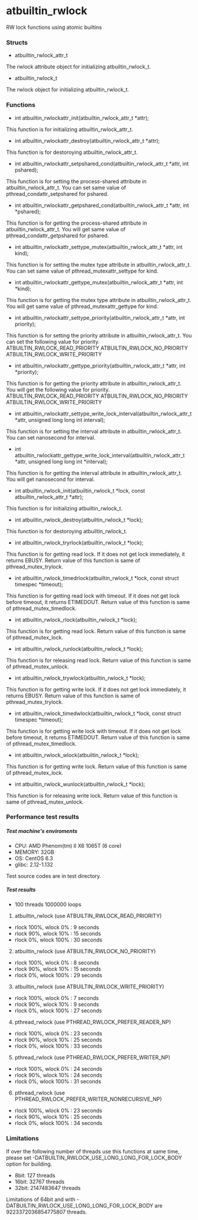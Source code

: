 atbuiltin_rwlock
================

RW lock functions using atomic builtins

### Structs ###

* atbuiltin_rwlock_attr_t

The rwlock attribute object for initializing atbuiltin_rwlock_t.

* atbuiltin_rwlock_t

The rwlock object for initializing atbuiltin_rwlock_t.

### Functions ###

* int atbuiltin_rwlockattr_init(atbuiltin_rwlock_attr_t *attr);

This function is for initializing atbuiltin_rwlock_attr_t.

* int atbuiltin_rwlockattr_destroy(atbuiltin_rwlock_attr_t *attr);

This function is for destoroying atbuiltin_rwlock_attr_t.

* int atbuiltin_rwlockattr_setpshared_cond(atbuiltin_rwlock_attr_t *attr, int pshared);

This function is for setting the process-shared attribute in atbuiltin_rwlock_attr_t. You can set same value of pthread_condattr_setpshared for pshared.

* int atbuiltin_rwlockattr_getpshared_cond(atbuiltin_rwlock_attr_t *attr, int *pshared);

This function is for getting the process-shared attribute in atbuiltin_rwlock_attr_t. You will get same value of pthread_condattr_getpshared for pshared.

* int atbuiltin_rwlockattr_settype_mutex(atbuiltin_rwlock_attr_t *attr, int kind);

This function is for setting the mutex type attribute in atbuiltin_rwlock_attr_t. You can set same value of pthread_mutexattr_settype for kind.

* int atbuiltin_rwlockattr_gettype_mutex(atbuiltin_rwlock_attr_t *attr, int *kind);

This function is for getting the mutex type attribute in atbuiltin_rwlock_attr_t. You will get same value of pthread_mutexattr_gettype for kind.

* int atbuiltin_rwlockattr_settype_priority(atbuiltin_rwlock_attr_t *attr, int priority);

This function is for setting the priority attribute in atbuiltin_rwlock_attr_t. You can set the following value for priority.
ATBUILTIN_RWLOCK_READ_PRIORITY
ATBUILTIN_RWLOCK_NO_PRIORITY
ATBUILTIN_RWLOCK_WRITE_PRIORITY

* int atbuiltin_rwlockattr_gettype_priority(atbuiltin_rwlock_attr_t *attr, int *priority);

This function is for getting the priority attribute in atbuiltin_rwlock_attr_t. You will get the following value for priority.
ATBUILTIN_RWLOCK_READ_PRIORITY
ATBUILTIN_RWLOCK_NO_PRIORITY
ATBUILTIN_RWLOCK_WRITE_PRIORITY

* int atbuiltin_rwlockattr_settype_write_lock_interval(atbuiltin_rwlock_attr_t *attr, unsigned long long int interval);

This function is for setting the interval attribute in atbuiltin_rwlock_attr_t. You can set nanosecond for interval.

* int atbuiltin_rwlockattr_gettype_write_lock_interval(atbuiltin_rwlock_attr_t *attr, unsigned long long int *interval);

This function is for getting the interval attribute in atbuiltin_rwlock_attr_t. You will get nanosecond for interval.

* int atbuiltin_rwlock_init(atbuiltin_rwlock_t *lock, const atbuiltin_rwlock_attr_t *attr);

This function is for initializing atbuiltin_rwlock_t.

* int atbuiltin_rwlock_destroy(atbuiltin_rwlock_t *lock);

This function is for destoroying atbuiltin_rwlock_t.

* int atbuiltin_rwlock_tryrlock(atbuiltin_rwlock_t *lock);

This function is for getting read lock. If it does not get lock immediately, it returns EBUSY. Return value of this function is same of pthread_mutex_trylock.

* int atbuiltin_rwlock_timedrlock(atbuiltin_rwlock_t *lock, const struct timespec *timeout);

This function is for getting read lock with timeout. If it does not get lock before timeout, it returns ETIMEDOUT. Return value of this function is same of pthread_mutex_timedlock.

* int atbuiltin_rwlock_rlock(atbuiltin_rwlock_t *lock);

This function is for getting read lock. Return value of this function is same of pthread_mutex_lock.

* int atbuiltin_rwlock_runlock(atbuiltin_rwlock_t *lock);

This function is for releasing read lock. Return value of this function is same of pthread_mutex_unlock.

* int atbuiltin_rwlock_trywlock(atbuiltin_rwlock_t *lock);

This function is for getting write lock. If it does not get lock immediately, it returns EBUSY. Return value of this function is same of pthread_mutex_trylock.

* int atbuiltin_rwlock_timedwlock(atbuiltin_rwlock_t *lock, const struct timespec *timeout);

This function is for getting write lock with timeout. If it does not get lock before timeout, it returns ETIMEDOUT. Return value of this function is same of pthread_mutex_timedlock.

* int atbuiltin_rwlock_wlock(atbuiltin_rwlock_t *lock);

This function is for getting write lock. Return value of this function is same of pthread_mutex_lock.

* int atbuiltin_rwlock_wunlock(atbuiltin_rwlock_t *lock);

This function is for releasing write lock. Return value of this function is same of pthread_mutex_unlock.

### Performance test results ###
##### Test machine's enviroments #####
* CPU: AMD Phenom(tm) II X6 1065T (6 core)
* MEMORY: 32GB
* OS: CentOS 6.3
* glibc: 2.12-1.132

Test source codes are in test directory.
##### Test results #####
* 100 threads 1000000 loops

1. atbuiltin_rwlock (use ATBUILTIN_RWLOCK_READ_PRIORITY)
  * rlock 100%, wlock   0% :  9 seconds
  * rlock  90%, wlock  10% : 15 seconds
  * rlock   0%, wlock 100% : 30 seconds

2. atbuiltin_rwlock (use ATBUILTIN_RWLOCK_NO_PRIORITY)
  * rlock 100%, wlock   0% :  8 seconds
  * rlock  90%, wlock  10% : 15 seconds
  * rlock   0%, wlock 100% : 29 seconds

3. atbuiltin_rwlock (use ATBUILTIN_RWLOCK_WRITE_PRIORITY)
  * rlock 100%, wlock   0% :  7 seconds
  * rlock  90%, wlock  10% :  9 seconds
  * rlock   0%, wlock 100% : 27 seconds

4. pthread_rwlock (use PTHREAD_RWLOCK_PREFER_READER_NP)
  * rlock 100%, wlock   0% : 23 seconds
  * rlock  90%, wlock  10% : 25 seconds
  * rlock   0%, wlock 100% : 33 seconds

5. pthread_rwlock (use PTHREAD_RWLOCK_PREFER_WRITER_NP)
  * rlock 100%, wlock   0% : 24 seconds
  * rlock  90%, wlock  10% : 24 seconds
  * rlock   0%, wlock 100% : 31 seconds

6. pthread_rwlock (use PTHREAD_RWLOCK_PREFER_WRITER_NONRECURSIVE_NP)
  * rlock 100%, wlock   0% : 23 seconds
  * rlock  90%, wlock  10% : 25 seconds
  * rlock   0%, wlock 100% : 34 seconds

### Limitations ###
If over the following number of threads use this functions at same time, please set -DATBUILTIN_RWLOCK_USE_LONG_LONG_FOR_LOCK_BODY option for building.
* 8bit: 127 threads
* 16bit: 32767 threads
* 32bit: 2147483647 threads

Limitations of 64bit and with -DATBUILTIN_RWLOCK_USE_LONG_LONG_FOR_LOCK_BODY are 9223372036854775807 threads.
